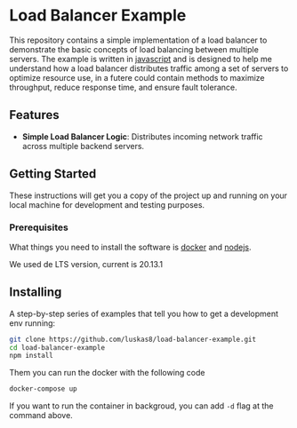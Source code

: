 # Load Balancer Example

This repository contains a simple implementation of a load balancer to demonstrate the basic concepts of load balancing between multiple servers. The example is written in [javascript](https://developer.mozilla.org/pt-BR/docs/Web/JavaScript) and is designed to help me understand how a load balancer distributes traffic among a set of servers to optimize resource use, in a futere could contain methods to maximize throughput, reduce response time, and ensure fault tolerance.

## Features

- **Simple Load Balancer Logic**: Distributes incoming network traffic across multiple backend servers.

## Getting Started

These instructions will get you a copy of the project up and running on your local machine for development and testing purposes. 

### Prerequisites

What things you need to install the software is [docker](https://www.docker.com) and [nodejs](https://nodejs.org).

We used de LTS version, current is 20.13.1

## Installing

A step-by-step series of examples that tell you how to get a development env running:

```bash
git clone https://github.com/luskas8/load-balancer-example.git
cd load-balancer-example
npm install
```

Them you can run the docker with the following code

```bash
docker-compose up
```

If you want to run the container in backgroud, you can add `-d` flag at the command above.